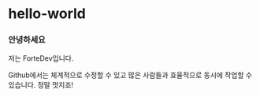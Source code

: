# hello-world
### 안녕하세요
저는 ForteDev입니다.

Github에서는 체계적으로 수정할 수 있고 많은 사람들과 효율적으로 동시에 작업할 수 있습니다.
정말 멋지죠!
